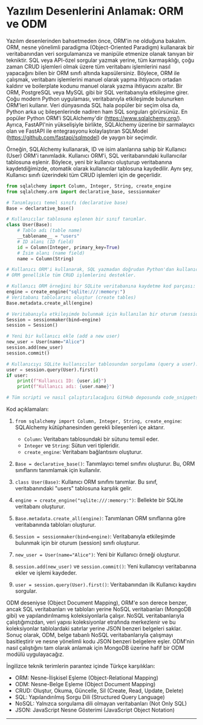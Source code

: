 # Yazılım Desenlerini Anlamak: ORM ve ODM
Yazılım desenlerinden bahsetmeden önce, ORM'in ne olduğuna bakalım. ORM, nesne yönelimli paradigma (Object-Oriented Paradigm) kullanarak bir veritabanından veri sorgulamanıza ve manipüle etmenize olanak tanıyan bir tekniktir. SQL veya API-özel sorgular yazmak yerine, tüm karmaşıklığı, çoğu zaman CRUD işlemleri olmak üzere tüm veritabanı işlemlerini nasıl yapacağını bilen bir ORM sınıfı altında kapsülersiniz. Böylece, ORM ile çalışmak, veritabanı işlemlerini manuel olarak yapma ihtiyacını ortadan kaldırır ve boilerplate kodunu manuel olarak yazma ihtiyacını azaltır. Bir ORM, PostgreSQL veya MySQL gibi bir SQL veritabanıyla etkileşime girer. Çoğu modern Python uygulaması, veritabanıyla etkileşimde bulunurken ORM'leri kullanır. Veri dünyasında SQL hala popüler bir seçim olsa da, Python arka uç bileşenlerinde nadiren ham SQL sorguları görürsünüz. En popüler Python ORM'i SQLAlchemy'dir (https://www.sqlalchemy.org/). Ayrıca, FastAPI'nin yükselişiyle birlikte, SQLAlchemy üzerine bir sarmalayıcı olan ve FastAPI ile entegrasyonu kolaylaştıran SQLModel (https://github.com/fastapi/sqlmodel) de yaygın bir seçimdir.

Örneğin, SQLAlchemy kullanarak, ID ve isim alanlarına sahip bir Kullanıcı (User) ORM'i tanımladık. Kullanıcı ORM'i, SQL veritabanındaki kullanıcılar tablosuna eşlenir. Böylece, yeni bir kullanıcı oluşturup veritabanına kaydetdiğimizde, otomatik olarak kullanıcılar tablosuna kaydedilir. Aynı şey, Kullanıcı sınıfı üzerindeki tüm CRUD işlemleri için de geçerlidir.

```python
from sqlalchemy import Column, Integer, String, create_engine
from sqlalchemy.orm import declarative_base, sessionmaker

# Tanımlayıcı temel sınıfı (declarative base)
Base = declarative_base()

# Kullanıcılar tablosuna eşlenen bir sınıf tanımlar.
class User(Base):
    # Tablo adı (table name)
    __tablename__ = "users"
    # ID alanı (ID field)
    id = Column(Integer, primary_key=True)
    # İsim alanı (name field)
    name = Column(String)

# Kullanıcı ORM'i kullanarak, SQL yazmadan doğrudan Python'dan kullanıcıları ekleyebilir veya sorgulayabiliriz.
# ORM genellikle tüm CRUD işlemlerini destekler.

# Kullanıcı ORM örneğini bir SQLite veritabanına kaydetme kod parçası:
engine = create_engine("sqlite:///:memory:")
# Veritabanı tablolarını oluştur (create tables)
Base.metadata.create_all(engine)

# Veritabanıyla etkileşimde bulunmak için kullanılan bir oturum (session) oluştur.
Session = sessionmaker(bind=engine)
session = Session()

# Yeni bir kullanıcı ekle (add a new user)
new_user = User(name="Alice")
session.add(new_user)
session.commit()

# Kullanıcıyı SQLite kullanıcılar tablosundan sorgulama (query a user):
user = session.query(User).first()
if user:
    print(f"Kullanıcı ID: {user.id}")
    print(f"Kullanıcı adı: {user.name}")

# Tüm scripti ve nasıl çalıştırılacağını GitHub deposunda code_snippets/03_orm.py adresinde bulabilirsiniz.
```

Kod açıklamaları:
1. `from sqlalchemy import Column, Integer, String, create_engine`: SQLAlchemy kütüphanesinden gerekli bileşenleri içe aktarır.
   - `Column`: Veritabanı tablosundaki bir sütunu temsil eder.
   - `Integer` ve `String`: Sütun veri tipleridir.
   - `create_engine`: Veritabanı bağlantısını oluşturur.

2. `Base = declarative_base()`: Tanımlayıcı temel sınıfını oluşturur. Bu, ORM sınıflarını tanımlamak için kullanılır.

3. `class User(Base)`: Kullanıcı ORM sınıfını tanımlar. Bu sınıf, veritabanındaki "users" tablosuna karşılık gelir.

4. `engine = create_engine("sqlite:///:memory:")`: Bellekte bir SQLite veritabanı oluşturur.

5. `Base.metadata.create_all(engine)`: Tanımlanan ORM sınıflarına göre veritabanında tabloları oluşturur.

6. `Session = sessionmaker(bind=engine)`: Veritabanıyla etkileşimde bulunmak için bir oturum (session) sınıfı oluşturur.

7. `new_user = User(name="Alice")`: Yeni bir Kullanıcı örneği oluşturur.

8. `session.add(new_user)` ve `session.commit()`: Yeni kullanıcıyı veritabanına ekler ve işlemi kaydeder.

9. `user = session.query(User).first()`: Veritabanından ilk Kullanıcı kaydını sorgular.

ODM deseniyse (Object Document Mapping), ORM'e son derece benzer, ancak SQL veritabanları ve tabloları yerine NoSQL veritabanları (MongoDB gibi) ve yapılandırılmamış koleksiyonlarla çalışır. NoSQL veritabanlarıyla çalıştığımızdan, veri yapısı koleksiyonlar etrafında merkezlenir ve bu koleksiyonlar tablolardaki satırlar yerine JSON benzeri belgeleri saklar. Sonuç olarak, ODM, belge tabanlı NoSQL veritabanlarıyla çalışmayı basitleştirir ve nesne yönelimli kodu JSON benzeri belgelere eşler. ODM'nin nasıl çalıştığını tam olarak anlamak için MongoDB üzerine hafif bir ODM modülü uygulayacağız.

İngilizce teknik terimlerin parantez içinde Türkçe karşılıkları:
- ORM: Nesne-İlişkisel Eşleme (Object-Relational Mapping)
- ODM: Nesne-Belge Eşleme (Object Document Mapping)
- CRUD: Oluştur, Okuma, Güncelle, Sil (Create, Read, Update, Delete)
- SQL: Yapılandırılmış Sorgu Dili (Structured Query Language)
- NoSQL: Yalnızca sorgulama dili olmayan veritabanları (Not Only SQL)
- JSON: JavaScript Nesne Gösterimi (JavaScript Object Notation)

---

